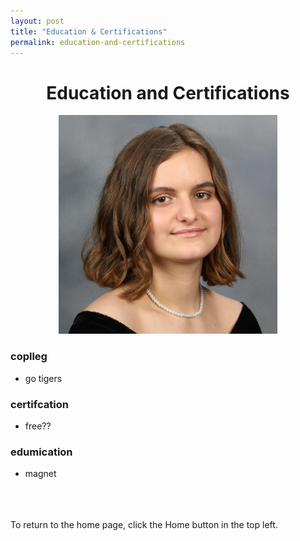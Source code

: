 ```yaml
---
layout: post
title: "Education & Certifications"
permalink: education-and-certifications
---
```

<h1 class="post-title p-name"><span class="white"> <div style="text-align:center"> Education and Certifications </div></span></h1>

<div style="text-align: center"><img src="/assets/images/GradPic.jpg" width="350"></div>

### coplleg
- go tigers
### certifcation
- free??
### edumication
- magnet



<br><br><br><span class="grey"> To return to the home page, click the Home button in the top left.</span>